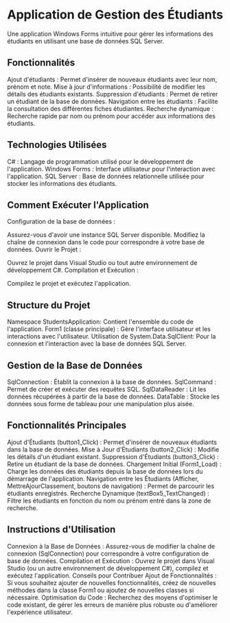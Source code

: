 # Application de Gestion des Étudiants
Une application Windows Forms intuitive pour gérer les informations des étudiants en utilisant une base de données SQL Server.

## Fonctionnalités
Ajout d'étudiants : Permet d'insérer de nouveaux étudiants avec leur nom, prénom et note.
Mise à jour d'informations : Possibilité de modifier les détails des étudiants existants.
Suppression d'étudiants : Permet de retirer un étudiant de la base de données.
Navigation entre les étudiants : Facilite la consultation des différentes fiches étudiantes.
Recherche dynamique : Recherche rapide par nom ou prénom pour accéder aux informations des étudiants.

## Technologies Utilisées
C# : Langage de programmation utilisé pour le développement de l'application.
Windows Forms : Interface utilisateur pour l'interaction avec l'application.
SQL Server : Base de données relationnelle utilisée pour stocker les informations des étudiants.

## Comment Exécuter l'Application
Configuration de la base de données :

Assurez-vous d'avoir une instance SQL Server disponible.
Modifiez la chaîne de connexion dans le code pour correspondre à votre base de données.
Ouvrir le Projet :

Ouvrez le projet dans Visual Studio ou tout autre environnement de développement C#.
Compilation et Exécution :

Compilez le projet et exécutez l'application.

## Structure du Projet
Namespace StudentsApplication: Contient l'ensemble du code de l'application.
Form1 (classe principale) : Gère l'interface utilisateur et les interactions avec l'utilisateur.
Utilisation de System.Data.SqlClient: Pour la connexion et l'interaction avec la base de données SQL Server.

## Gestion de la Base de Données
SqlConnection : Établit la connexion à la base de données.
SqlCommand : Permet de créer et exécuter des requêtes SQL.
SqlDataReader : Lit les données récupérées à partir de la base de données.
DataTable : Stocke les données sous forme de tableau pour une manipulation plus aisée.

## Fonctionnalités Principales
Ajout d'Étudiants (button1_Click) : Permet d'insérer de nouveaux étudiants dans la base de données.
Mise à Jour d'Étudiants (button2_Click) : Modifie les détails d'un étudiant existant.
Suppression d'Étudiants (button3_Click) : Retire un étudiant de la base de données.
Chargement Initial (Form1_Load) : Charge les données des étudiants depuis la base de données lors du démarrage de l'application.
Navigation entre les Étudiants (Afficher, MettreAjourClassement, boutons de navigation) : Permet de parcourir les étudiants enregistrés.
Recherche Dynamique (textBox5_TextChanged) : Filtre les étudiants en fonction du nom ou prénom entré dans la zone de recherche.

## Instructions d'Utilisation
Connexion à la Base de Données : Assurez-vous de modifier la chaîne de connexion (SqlConnection) pour correspondre à votre configuration de base de données.
Compilation et Exécution : Ouvrez le projet dans Visual Studio (ou un autre environnement de développement C#), compilez et exécutez l'application.
Conseils pour Contribuer
Ajout de Fonctionnalités : Si vous souhaitez ajouter de nouvelles fonctionnalités, créez de nouvelles méthodes dans la classe Form1 ou ajoutez de nouvelles classes si nécessaire.
Optimisation du Code : Recherchez des moyens d'optimiser le code existant, de gérer les erreurs de manière plus robuste ou d'améliorer l'expérience utilisateur.
